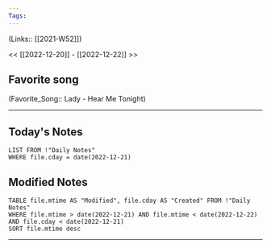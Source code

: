 ```yaml
---
Tags:
---
```

(Links:: [[2021-W52]])

<< [[2022-12-20]] - [[2022-12-22]] >>
## Favorite song
(Favorite_Song:: Lady - Hear Me Tonight)
___
## Today's Notes
```dataview
LIST FROM !"Daily Notes"
WHERE file.cday = date(2022-12-21)
```
## Modified Notes
```dataview
TABLE file.mtime AS "Modified", file.cday AS "Created" FROM !"Daily Notes" 
WHERE file.mtime > date(2022-12-21) AND file.mtime < date(2022-12-22) AND file.cday < date(2022-12-21)
SORT file.mtime desc
```
___
